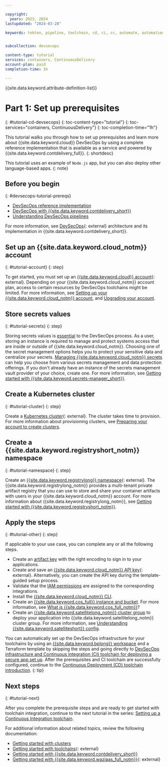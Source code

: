```yaml
---

copyright:
  years: 2023, 2024
lastupdated: "2024-03-28"

keywords: tekton, pipeline, toolchain, cd, ci, cc, automate, automation, continuous delivery, continuous integration, continuous compliance, devsecops tutorial, devsecops, devops, secure devops, satellite, custom target, multiple clusters


subcollection: devsecops

content-type: tutorial
services: containers, ContinuousDelivery
account-plan: paid
completion-time: 1h

---
```


{{site.data.keyword.attribute-definition-list}}

# Part 1: Set up prerequisites
{: #tutorial-cd-devsecops}
{: toc-content-type="tutorial"}
{: toc-services="containers, ContinuousDelivery"}
{: toc-completion-time="1h"}

This tutorial walks you through how to set up prerequisites and learn more about {{site.data.keyword.cloud}} DevSecOps by using a complete reference implementation that is available as a service and powered by {{site.data.keyword.contdelivery_full}}.
{: shortdesc}

This tutorial uses an example of `Node.js` app, but you can also deploy other language-based apps.
{: note}

## Before you begin
{: #devsecops-tutorial-prereqs}

* [DevSecOps reference implementation](/docs/devsecops?topic=devsecops-cd-devsecops-arch)
* [DevSecOps with {{site.data.keyword.contdelivery_short}}](/docs/devsecops?topic=devsecops-devsecops_intro)
* [Understanding DevSecOps pipelines](/docs/devsecops?topic=devsecops-cd-devsecops-pipelines)

For more information, see [DevSecOps](https://www.ibm.com/think/topics/devsecops){: external} architecture and its implementation in {{site.data.keyword.contdelivery_short}}.

## Set up an {{site.data.keyword.cloud_notm}} account
{: #tutorial-account}
{: step}

To get started, you must set up an [{{site.data.keyword.cloud}} account](/registration){: external}. Depending on your {{site.data.keyword.cloud_notm}} account plan, access to certain resources by DevSecOps toolchains might be limited. For more information, see [Setting up your {{site.data.keyword.cloud_notm}} account](/docs/account?topic=account-account-getting-started), and [Upgrading your account](/docs/account?topic=account-upgrading-account).

## Store secrets values
{: #tutorial-secrets}
{: step}

Storing secrets values is [essential](https://cloud.ibm.com/docs/secrets-manager?topic=secrets-manager-best-practices-using) to the DevSecOps process. As a user, storing an instance is required to manage and protect systems access that are inside or outside of {{site.data.keyword.cloud_notm}}. Choosing one of the secret management options helps you to protect your sensitive data and centralize your secrets. [Managing {{site.data.keyword.cloud_notm}} secrets](/docs/secrets-manager?topic=secrets-manager-use-case-kubernetes-secrets) can help you choose from various secrets management and data protection offerings. If you don't already have an instance of the secrets management vault provider of your choice, create one. For more information, see [Getting started with {{site.data.keyword.secrets-manager_short}}](/docs/secrets-manager?topic=secrets-manager-getting-started).

## Create a Kubernetes cluster
{: #tutorial-cluster}
{: step}

Create a [Kubernetes cluster](/containers/cluster-management/catalog/create){: external}. The cluster takes time to provision. For more information about provisioning clusters, see [Preparing your account to create clusters](/docs/containers?topic=containers-clusters).

## Create a {{site.data.keyword.registryshort_notm}} namespace
{: #tutorial-namespace}
{: step}

Create an [{{site.data.keyword.registrylong}} namespace](/registry/namespaces){: external}. The {{site.data.keyword.registrylong_notm}} provides a multi-tenant private artifact registry that you can use to store and share your container artifacts with users in your {{site.data.keyword.cloud_notm}} account. For more information about {{site.data.keyword.registrylong_notm}}, see [Getting started with {{site.data.keyword.registryshort_notm}}](/docs/Registry?topic=Registry-getting-started).

## Apply the steps
{: #tutorial-other}
{: step}

If applicable to your use case, you can complete any or all the following steps.

- Create an [artifact key](/docs/devsecops?topic=devsecops-devsecops-image-signing) with the right encoding to sign in to your applications.
- Create and save an [{{site.data.keyword.cloud_notm}} API key](https://cloud.ibm.com/iam/apikeys){: external}. Alternatively, you can create the API key during the template-guided setup process.
- Validate that the [IAM permissions](/docs/devsecops?topic=devsecops-iam-permissions) are assigned to the corresponding integrations.
- Install the [{{site.data.keyword.cloud_notm}} CLI](/docs/cli?topic=cli-getting-started).
- Create an [{{site.data.keyword.cos_full}} instance and bucket](/docs/devsecops?topic=devsecops-cd-devsecops-cos-config). For more information, see [What is {{site.data.keyword.cos_full_notm}}](/docs/cloud-object-storage?topic=cloud-object-storage-about-cloud-object-storage)?
- Create an [{{site.data.keyword.satellitelong_notm}} cluster group](/docs/satellite?topic=satellite-setup-clusters-satconfig) to deploy your application into {{site.data.keyword.satellitelong_notm}} cluster group. For more information, see [Understanding {{site.data.keyword.satelliteshort}} config](/docs/satellite?topic=satellite-cluster-config).

You can automatically set up the DevSecOps infrastructure for your toolchains by using an [{{site.data.keyword.bplong}} workspace](/docs/schematics?topic=schematics-learn-about-schematics) and a Terraform template by skipping the steps and going directly to [DevSecOps infrastructure and Continuous Integration (CI) toolchain for deploying a secure app set up](/docs/apps?topic=apps-tutorial-cd-devsecops). After the prerequisites and CI toolchain are successfully configured, continue to the [Continuous Deployment (CD) toolchain introduction](#devsecops-cd-toolchain-intro).
{: tip}

## Next steps
{: #tutorial-next}

After you complete the prerequisite steps and are ready to get started with toolchain integration, continue to the next tutorial in the series: [Setting up a Continuous Integration toolchain](/docs-draft/devsecops-working?topic=devsecops-working-tutorial-ci-toolchain).

For additional information about related topics, review the following documentation:

* [Getting started with clusters](/docs/containers?topic=containers-getting-started)
* [Getting started with toolchains](https://cloud.ibm.com/devops/getting-started){: external}
* [Getting started with {{site.data.keyword.contdelivery_short}}](/docs/ContinuousDelivery?topic=ContinuousDelivery-getting-started)
* [Getting started with {{site.data.keyword.waziaas_full_notm}}](https://www.ibm.com/docs/en/wazi-aas/1.1.0?topic=overview){: external}
